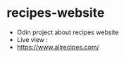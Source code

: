 # recipes-website

- Odin project about recipes website
- Live view :
- https://www.allrecipes.com/
